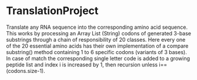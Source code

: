 # TranslationProject
Translate any RNA sequence into the corresponding amino acid sequence. 
This works by processing an Array List (String) codons of generated 3-base substrings through a chain of responsibility of 20 classes. Here every one of the 20 essential amino acids has their own implementation of a compare substring() method containing 1 to 6 specific codons (variants of 3 bases). In case of match the corresponding single letter code is added to a growing peptide list and index i is increased by 1, then recursion unless i==(codons.size-1).
